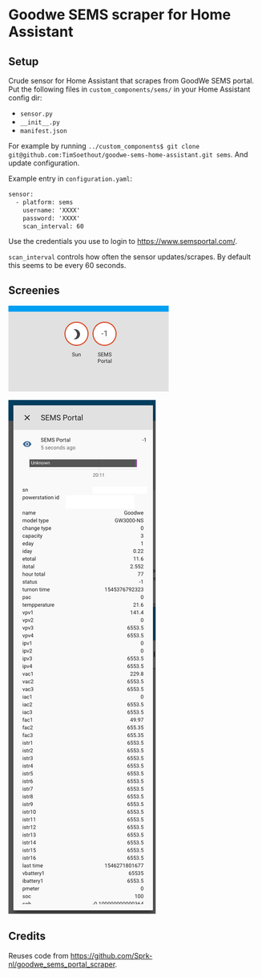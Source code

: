 # Goodwe SEMS scraper for Home Assistant

## Setup

Crude sensor for Home Assistant that scrapes from GoodWe SEMS portal. Put the following files in `custom_components/sems/` in your Home Assistant config dir:
- `sensor.py`
- `__init__.py`
- `manifest.json`

For example by running `../custom_components$ git clone git@github.com:TimSoethout/goodwe-sems-home-assistant.git sems`.
And update configuration.

Example entry in `configuration.yaml`:

```
sensor:
  - platform: sems
    username: 'XXXX'
    password: 'XXXX'
    scan_interval: 60
```

Use the credentials you use to login to https://www.semsportal.com/. 

`scan_interval` controls how often the sensor updates/scrapes. By default this seems to be every 60 seconds.

## Screenies

![Overview icon](images/sems-icon.png)

![Detail window](images/sems-details.png)

## Credits

Reuses code from https://github.com/Sprk-nl/goodwe_sems_portal_scraper.
